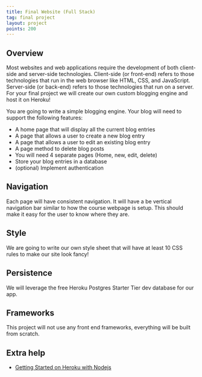 ```yaml
---
title: Final Website (Full Stack)
tag: final project
layout: project
points: 200
---
```


## Overview

Most websites and web applications require the development of both client-side and server-side
technologies. Client-side (or front-end) refers to those technologies that run in the web browser
like HTML, CSS, and JavaScript. Server-side (or back-end) refers to those technologies that run on a
server.  For your final project we will create our own custom blogging engine and host it on Heroku!

You are going to write a simple blogging engine. Your blog will need to support the following
features:

- A home page that will display all the current blog entries
- A page that allows a user to create a new blog entry
- A page that allows a user to edit an existing blog entry
- A page method to delete blog posts
- You will need 4 separate pages (Home, new, edit, delete)
- Store your blog entries in a database
- (optional) Implement authentication

## Navigation

Each page will have consistent navigation. It will have a be vertical navigation bar similar to how
the course webpage is setup. This should make it easy for the user to know where they are. 

## Style

We are going to write our own style sheet that will have at least 10 CSS rules to make our site
look fancy!  

## Persistence

We will leverage the free Heroku Postgres Starter Tier dev database for our app.

## Frameworks

This project will not use any front end frameworks, everything will be built from scratch.

## Extra help

- [Getting Started on Heroku with
  Nodejs](https://devcenter.heroku.com/articles/getting-started-with-nodejs)